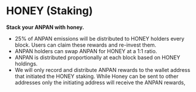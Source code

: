 # HONEY \(Staking\)

**Stack your ANPAN with honey.**

* 25% of ANPAN emissions will be distributed to HONEY holders every block. Users can claim these rewards and re-invest them.
* ANPAN holders can swap ANPAN for HONEY at a 1:1 ratio.
* ANPAN is distributed proportionally at each block based on HONEY holdings.
* We will only record and distribute ANPAN rewards to the wallet address that initiated the HONEY staking. While Honey can be sent to other addresses only the initiating address will receive the ANPAN rewards,

